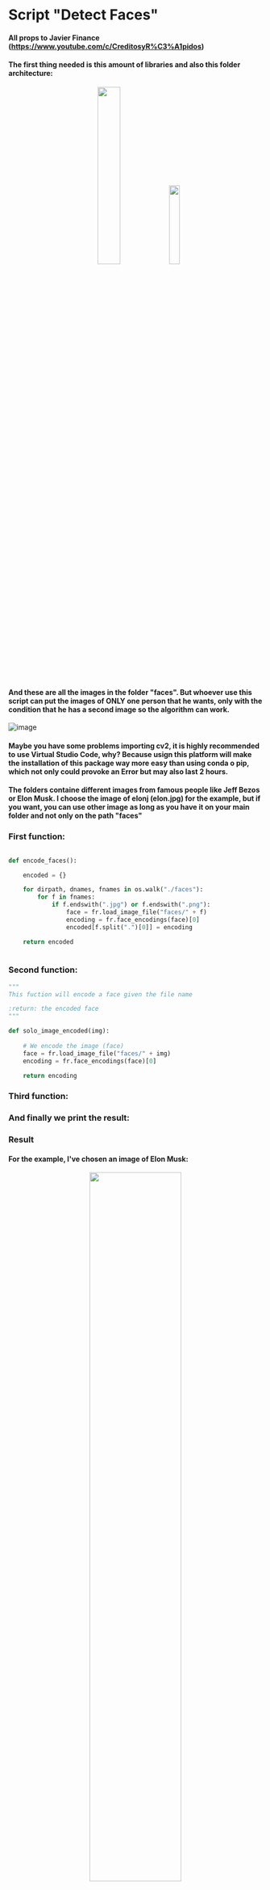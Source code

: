 # Script "Detect Faces"

#### All props to Javier Finance (https://www.youtube.com/c/CreditosyR%C3%A1pidos) 


#### The first thing needed is this amount of libraries and also this folder architecture:

<p align="center" width="100%">
    <img width="30%" src="https://user-images.githubusercontent.com/116290888/198827711-0e5c6159-f23c-41e1-9e8e-89a827833731.png"> 
    <img width="20%" src="https://user-images.githubusercontent.com/116290888/198830283-3e9d3fd7-acb7-4f24-923f-6a9c9848cf6b.png"> 
</p>

#### And these are all the images in the folder "faces". But whoever use this script can put the images of ONLY one person that he wants, only with the condition that he has a second image so the algorithm can work.


![image](https://user-images.githubusercontent.com/116290888/198830451-c29e2091-9d49-4815-87d7-2c3052167c76.png)


#### Maybe you have some problems importing cv2, it is highly recommended to use Virtual Studio Code, why? Because usign this platform will make the installation of this package way more easy than using conda o pip, which not only could provoke an Error but may also last 2 hours.

#### The folders containe different images from famous people like Jeff Bezos or Elon Musk. I choose the image of elonj (elon.jpg) for the example, but if you want, you can use other image as long as you have it on your main folder and not only on the path "faces"

### First function: 

```python

def encode_faces():

    encoded = {}

    for dirpath, dnames, fnames in os.walk("./faces"):
        for f in fnames:
            if f.endswith(".jpg") or f.endswith(".png"):
                face = fr.load_image_file("faces/" + f)
                encoding = fr.face_encodings(face)[0]
                encoded[f.split(".")[0]] = encoding

    return encoded
    
```

### Second function: 
```python
"""
This fuction will encode a face given the file name

:return: the encoded face
"""

def solo_image_encoded(img):
    
    # We encode the image (face)
    face = fr.load_image_file("faces/" + img)
    encoding = fr.face_encodings(face)[0]

    return encoding
```
### Third function:


### And finally we print the result:




### Result
#### For the example, I've chosen an image of Elon Musk:

<p align="center" width="100%">
    <img width="60%" src="https://user-images.githubusercontent.com/116290888/198840349-11132b5a-fca8-4354-b71a-a4ef9c07fae4.png"> 
</p>

#### If you want to detect the face of other person contained in the folder faces the only thin you have to do is to add another image of that person in particular and replace in the code (at line 100) the image "elon.jpg"

